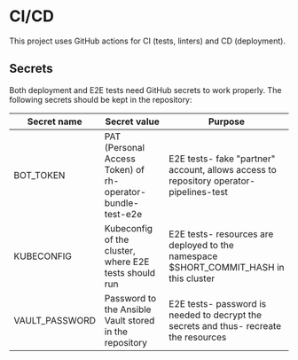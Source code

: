# CI/CD

This project uses GitHub actions for CI (tests, linters) and CD (deployment).

## Secrets

Both deployment and E2E tests need GitHub secrets to work properly.
The following secrets should be kept in the repository:

| Secret name | Secret value | Purpose |
| ----------- | ------------ | ------- |
| BOT_TOKEN | PAT (Personal Access Token) of rh-operator-bundle-test-e2e | E2E tests- fake "partner" account, allows access to repository operator-pipelines-test |
| KUBECONFIG | Kubeconfig of the cluster, where E2E tests should run | E2E tests- resources are deployed to the namespace $SHORT_COMMIT_HASH in this cluster |
| VAULT_PASSWORD | Password to the Ansible Vault stored in the repository | E2E tests- password is needed to decrypt the secrets and thus- recreate the resources |
